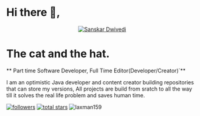 # Hi there 👋,

<p align="center">
  <a href="https://github.com/sanskar1812">
    <img src="https://user-images.githubusercontent.com/20955511/199138068-0a7b7b75-a024-4f00-803f-30a19c5d1b2d.png" alt="Sanskar Dwivedi" /></a>
</p>

<div class="typewriter">
  <h1>The cat and the hat.</h1>
</div>


** Part time Software Developer, Full Time Editor(Developer/Creator)`**

I am an optimistic Java developer and content creator building repositories that can store my versions, 
All projects are build from sratch to all the way till it solves the real life problem and saves human time.


<a href="https://github.com/sanskar1812?tab=followers">
         <img alt="followers" title="Follow me on Github" src="https://custom-icon-badges.demolab.com/github/followers/ForrestKnight?color=236ad3&labelColor=1155ba&style=for-the-badge&logo=person-add&label=Follow&logoColor=white"/></a>
 <a href="https://github.com/ForrestKnight?tab=repositories&sort=stargazers">
         <img alt="total stars" title="Total stars on GitHub" src="https://custom-icon-badges.demolab.com/github/stars/ForrestKnight?color=55960c&style=for-the-badge&labelColor=488207&logo=star"/></a>
<img src="https://komarev.com/ghpvc/?username=laxman159&label=Profile%20views&color=0eb1b4&style=plastic" alt="laxman159" />
